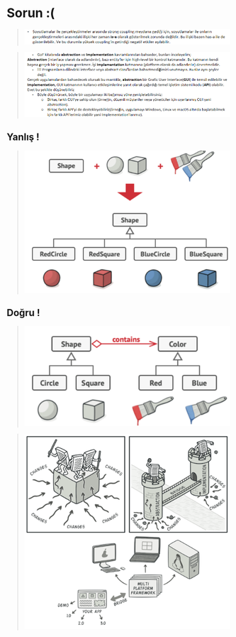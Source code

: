 # Sorun :(

>   ![img.png](images/img.png)

>   ![img_1.png](images/img_1.png)


## Yanlış !

>   ![img_1.png](images/img_2.png)


## Doğru !

>   ![img_1.png](images/img_3.png)

>   ![img_1.png](images/img_4.png)